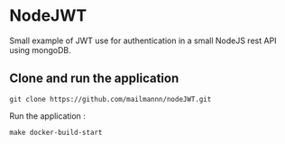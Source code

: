 # NodeJWT
Small example of JWT use for authentication in a small NodeJS rest API using mongoDB.


## Clone and run the application

````
git clone https://github.com/mailmannn/nodeJWT.git

````

Run the application :


````
make docker-build-start

````
